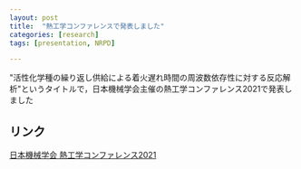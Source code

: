 ```yaml
---
layout: post
title:  "熱工学コンファレンスで発表しました"
categories: [research]
tags: [presentation, NRPD]

---
```


"活性化学種の繰り返し供給による着火遅れ時間の周波数依存性に対する反応解析"というタイトルで，日本機械学会主催の熱工学コンファレンス2021で発表しました

## リンク

[日本機械学会 熱工学コンファレンス2021](https://www.jsme.or.jp/conference/tedconf21/)

